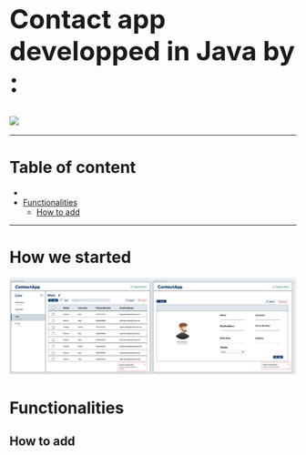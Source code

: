 
<h1 style='font-weight:bold;font-size:46px;'>Contact app developped in Java by :</h1>

<a href = "https://github.com/hugodemenez/ContactApp/graphs/contributors">
  <img src = "https://contrib.rocks/image?repo=hugodemenez/ContactApp"/>
</a>

<br>

***

<h1>Table of content </h1>

- [](#)
- [Functionalities](#functionalities)
  - [How to add](#how-to-add)


***

# How we started
<a href = "/assets/figmaDesign.png">
  <img src ="/assets/figmaDesign.png"/>
</a>


# Functionalities
## How to add
